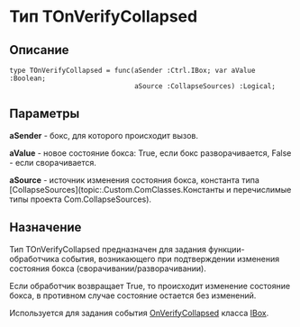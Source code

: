 ﻿---
Link: .Consts.@TOnVerifyCollapsed
---

# Тип TOnVerifyCollapsed

## Описание

    type TOnVerifyCollapsed = func(aSender :Ctrl.IBox; var aValue :Boolean;
                                   aSource :CollapseSources) :Logical;

## Параметры

**aSender** - бокс, для которого происходит вызов.

**aValue** - новое состояние бокса: True, если бокс разворачивается, False - если сворачивается.

**aSource** - источник изменения состояния бокса, константа типа
[CollapseSources](topic:.Custom.ComClasses.Константы и перечислимые типы проекта Com.CollapseSources).

## Назначение

Тип TOnVerifyCollapsed предназначен для задания функции-обработчика события,
возникающего при подтверждении изменения состояния бокса (сворачивании/разворачивании).

Если обработчик возвращает True, то происходит изменение состояние бокса,
в противном случае состояние остается без изменений.

Используется для задания события
[OnVerifyCollapsed](topic:.Custom.ComClasses.Ctrl.IBox.OnVerifyCollapsed)
класса [IBox](topic:.Custom.ComClasses.Ctrl.IBox.Default).